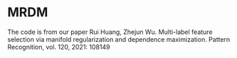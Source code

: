 # MRDM
The code is from our paper 
Rui Huang, Zhejun Wu. Multi-label feature selection via manifold regularization and dependence maximization. Pattern Recognition, vol. 120, 2021: 108149


